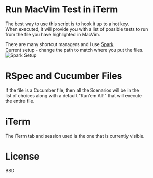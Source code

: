 # Run MacVim Test in iTerm #

The best way to use this script is to hook it up to a hot key.  
When executed, it will provide you with a list of possible tests to run  
from the file you have highlighted in MacVim.  

There are many shortcut managers and I use [Spark](http://www.macupdate.com/app/mac/14352/spark)  
Current setup - change the path to match where you put the files.  
![Spark Setup](http://allancraig.net/personal/spark_setup.png "Spark Setup")

# RSpec and Cucumber Files
If the file is a Cucumber file, then all the Scenarios will be in the  
list of choices along with a default "Run'em All!" that will execute  
the entire file.  

# iTerm
The iTerm tab and session used is the one that is currently visible.

# License #

BSD